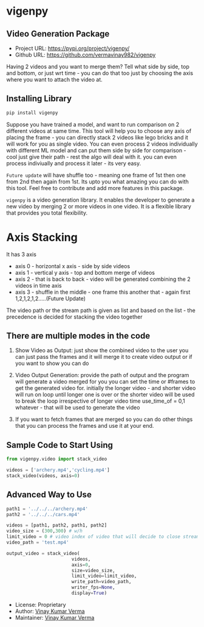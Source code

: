 # vigenpy
## Video Generation Package

- Project URL: https://pypi.org/project/vigenpy/
- Github URL: https://github.com/vermavinay982/vigenpy

Having 2 videos and you want to merge them? Tell what side by side, top and bottom, or just wrt time - you can do that too just by choosing the axis where you want to attach the video at.

## Installing Library
```bash
pip install vigenpy
```


Suppose you have trained a model, and want to run comparison on 2 different videos at same time. This tool will help you to choose any axis of placing the frame - you can directly stack 2 videos like lego bricks and it will work for you as single video. You can even process 2 videos individually with different ML model and can put them side by side for comparison - cool just give their path - rest the algo will deal with it. you can even process indiviually and process it later - its very easy.

`Future update` will have shuffle too - meaning one frame of 1st then one from 2nd then again from 1st.
Its upto you what amazing you can do with this tool. Feel free to contribute and add more features in this package. 

`vigenpy` is a video generation library. It enables the developer to generate a new video by merging 2 or more videos in one video.
It is a flexible library that provides you total flexibility.

# Axis Stacking
It has 3 axis 
- axis 0 - horizontal x axis - side by side videos
- axis 1 - vertical y axis - top and bottom merge of videos
- axis 2 - that is back to back - video will be generated combining the 2 videos in time axis
- axis 3 - shuffle in the middle - one frame this another that - again first 1,2,1,2,1,2.....(Future Update)

The video path or the stream path is given as list 
and based on the list - the precedence is decided for stacking the video together

## There are multiple modes in the code
1. Show Video as Output:
	just show the combined video to the user 
	you can just pass the frames and it will merge it to create video output
	or if you want to show you can do

2. Video Output Generation: 
	provide the path of output and the program will generate a video merged for you 
	you can set the time or #frames to get the generated video for.
	initially the longer video - and shorter video will run on loop until longer one is over
	or the shorter video will be used to break the loop irrespective of longer video time
	use_time_of = 0,1 whatever - that will be used to generate the video

3. If you want to fetch frames that are merged so you can do other things
	that you can process the frames and use it at your end.


## Sample Code to Start Using
```python
from vigenpy.video import stack_video

videos = ['archery.mp4','cycling.mp4']
stack_video(videos, axis=0) 
```

## Advanced Way to Use
```python
path1 = '../../../archery.mp4'
path2 = '../../../cars.mp4'

videos = [path1, path2, path1, path2]
video_size = (300,300) # w/h
limit_video = 0 # video index of video that will decide to close streaming
video_path = 'test.mp4'

output_video = stack_video(
                        videos,
                        axis=0,
                        size=video_size,
                        limit_video=limit_video, 
                        write_path=video_path,
                        writer_fps=None, 
                        display=True)
```


- License: Proprietary
- Author: [Vinay Kumar Verma](mailto:vermavinay982@gmail.com) 
- Maintainer: [Vinay Kumar Verma](mailto:vermavinay982@gmail.com) 
